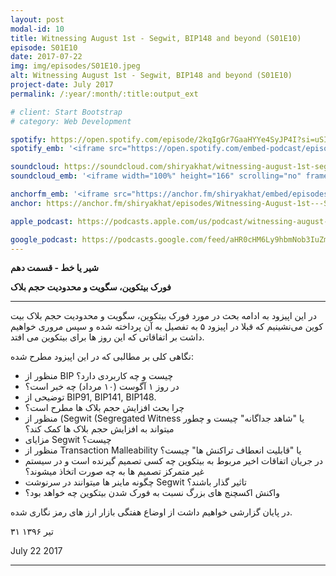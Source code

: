 ```yaml
---
layout: post
modal-id: 10
title: Witnessing August 1st - Segwit, BIP148 and beyond (S01E10)
episode: S01E10
date: 2017-07-22
img: img/episodes/S01E10.jpeg
alt: Witnessing August 1st - Segwit, BIP148 and beyond (S01E10)
project-date: July 2017
permalink: /:year/:month/:title:output_ext

# client: Start Bootstrap
# category: Web Development

spotify: https://open.spotify.com/episode/2kqIgGr7GaaHYYe4SyJP4I?si=uSImDWrRTzW6ikCwQccqsg
spotify_emb: '<iframe src="https://open.spotify.com/embed-podcast/episode/2kqIgGr7GaaHYYe4SyJP4I" width="100%" height="232" frameborder="0" allowtransparency="true" allow="encrypted-media"></iframe>'

soundcloud: https://soundcloud.com/shiryakhat/witnessing-august-1st-segwit-bip148-and-beyond-episode-0010
soundcloud_emb: '<iframe width="100%" height="166" scrolling="no" frameborder="no" allow="autoplay" src="https://w.soundcloud.com/player/?url=https%3A//api.soundcloud.com/tracks/334872937&color=%23ff5500&auto_play=false&hide_related=true&show_comments=true&show_user=true&show_reposts=false&show_teaser=true"></iframe><div style="font-size: 10px; color: #cccccc;line-break: anywhere;word-break: normal;overflow: hidden;white-space: nowrap;text-overflow: ellipsis; font-family: Interstate,Lucida Grande,Lucida Sans Unicode,Lucida Sans,Garuda,Verdana,Tahoma,sans-serif;font-weight: 100;"><a href="https://soundcloud.com/shiryakhat" title="Shir | Khat" target="_blank" style="color: #cccccc; text-decoration: none;">Shir | Khat</a> · <a href="https://soundcloud.com/shiryakhat/witnessing-august-1st-segwit-bip148-and-beyond-episode-0010" title="Witnessing August 1st - Segwit, BIP148 and beyond (S01E10)" target="_blank" style="color: #cccccc; text-decoration: none;">Witnessing August 1st - Segwit, BIP148 and beyond (S01E10)</a></div>'

anchorfm_emb: '<iframe src="https://anchor.fm/shiryakhat/embed/episodes/Witnessing-August-1st---Segwit--BIP148-and-beyond-S01E10-e9idgc" width="100%" frameborder="0" scrolling="no"></iframe>'
anchor: https://anchor.fm/shiryakhat/episodes/Witnessing-August-1st---Segwit--BIP148-and-beyond-S01E10-e9idgc

apple_podcast: https://podcasts.apple.com/us/podcast/witnessing-august-1st-segwit-bip148-and-beyond-s01e10/id1221206951?i=1000390328542

google_podcast: https://podcasts.google.com/feed/aHR0cHM6Ly9hbmNob3IuZm0vcy8xMWFhODUzYy9wb2RjYXN0L3Jzcw/episode/dGFnOnNvdW5kY2xvdWQsMjAxMDp0cmFja3MvMzM0ODcyOTM3?ved=0CBkQzsICahcKEwiw46XZ-NXpAhUAAAAAHQAAAAAQAQ
---
```


**شیر یا خط - قسمت دهم**

**فورک بیتکوین، سگویت و محدودیت حجم بلاک**

------------------------------------------------------------------------------------

در این اپیزود به ادامه بحث در مورد فورک بیتکوین، سگویت و محدودیت حجم بلاک بیت کوین می‌نشینیم که قبلا در اپیزود ۵ به تفصیل به آن پرداخته شده و سپس مروری خواهیم داشت بر اتفاقاتی که این روز ها برای بیتکوین می افتد.


نگاهی کلی بر مطالبی که در این اپیزود مطرح شده:

* منظور از BIP چیست و چه کاربردی دارد؟
* در روز ۱ آگوست (۱۰ مرداد) چه خبر است؟
* توضیحی از BIP91, BIP141, BIP148.
* چرا بحث افزایش حجم بلاک ها مطرح است؟
* منظور از (Segwit (Segregated Witness یا "شاهد جداگانه" چیست و چطور میتواند به افزایش حجم بلاک ها کمک کند؟
* مزایای Segwit چیست؟
* منظور از Transaction Malleability یا "قابلیت انعطاف تراکنش ها" چیست؟
* در جریان اتفاقات اخیر مربوط به بیتکوین چه کسی تصمیم گیرنده است و در سیستم غیر متمرکز تصمیم ها به چه صورت اتخاذ میشوند؟
* چگونه ماینر ها میتوانند در سرنوشت Segwit تاثیر گذار باشند؟
* واکنش اکسچنج های بزرگ نسبت به فورک شدن بیتکوین چه خواهد بود؟


در پایان گزارشی خواهیم داشت از اوضاع هفتگی بازار ارز های رمز نگاری شده.

۳۱ تیر ۱۳۹۶

July 22 2017

-----------------------------------------------------------------------
